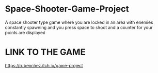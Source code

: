 # Space-Shooter-Game-Project
A space shooter type game where you are locked in an area with enemies constantly spawning and you press space to shoot and a counter for your points are displayed 

# LINK TO THE GAME

https://rubennhez.itch.io/game-project
